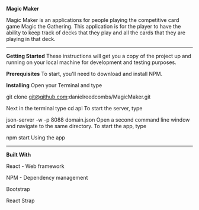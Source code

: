 
**Magic Maker**

Magic Maker is an applications for people playing the competitive card game Magic the Gathering. This application is for the player to have the ability to keep track of decks that they play and all the cards that they are playing in that deck. 

___

**Getting Started**
These instructions will get you a copy of the project up and running on your local machine for development and testing purposes.


**Prerequisites**
To start, you'll need to download and install NPM.

**Installing**
Open your Terminal and type

git clone git@github.com:danielreedcombs/MagicMaker.git

Next in the terminal type cd api
To start the server, type

json-server -w -p 8088 domain.json
Open a second command line window and navigate to the same directory. To start the app, type

npm start
Using the app


___
**Built With**

React - Web framework

NPM - Dependency management

Bootstrap

React Strap


